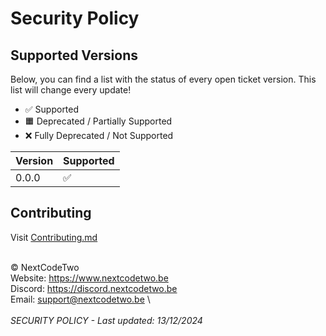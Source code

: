 # Security Policy

## Supported Versions
Below, you can find a list with the status of every open ticket version. This list will change every update!

- ✅ Supported 
- 🟧 Deprecated / Partially Supported 
- ❌ Fully Deprecated / Not Supported

| Version   | Supported | 
|-----------|-----------|
| 0.0.0     | ✅        | 

## Contributing
Visit [Contributing.md](/.github/CONTRIBUTING.md)

\
© NextCodeTwo\
Website: https://www.nextcodetwo.be \
Discord: https://discord.nextcodetwo.be \
Email: support@nextcodetwo.be \ <br><br>
*SECURITY POLICY - Last updated: 13/12/2024*